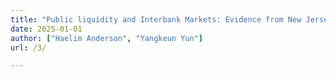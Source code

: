 ```yaml
---
title: "Public liquidity and Interbank Markets: Evidence from New Jersey Bank Networks, 1926-1932"
date: 2025-01-01
author: ["Haelim Anderson", "Yangkeun Yun"]
url: /3/

---
```

